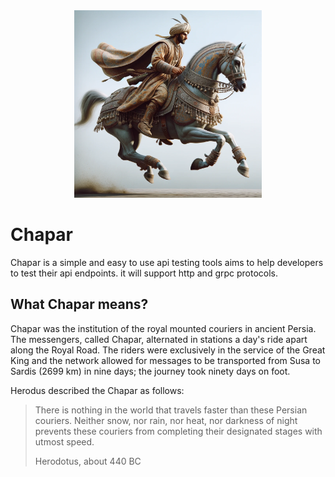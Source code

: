 <div align="center">
  <img src="logo.png" alt="Chapar" width="300"/>
</div>

# Chapar

Chapar is a simple and easy to use api testing tools aims to help developers to test their api endpoints.
it will support http and grpc protocols.

## What Chapar means?
Chapar was the institution of the royal mounted couriers in ancient Persia.
The messengers, called Chapar, alternated in stations a day's ride apart along the Royal Road.
The riders were exclusively in the service of the Great King and the network allowed for messages to be transported from Susa to Sardis (2699 km) in nine days; the journey took ninety days on foot.

Herodus described the Chapar as follows:

> There is nothing in the world that travels faster than these Persian couriers. Neither snow, nor rain, nor heat, nor darkness of night prevents these couriers from completing their designated stages with utmost speed.
>
> Herodotus, about 440 BC

